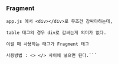 ### Fragment

````
app.js 에서 <div></div>로 무조건 감싸야하는데,

table 태그의 경우 div로 감싸는게 의미가 없다.

이럴 때 사용하는 태그가 Fragment 태그

사용방법 : <> </> 사이에 넣으면 된다.```
````

